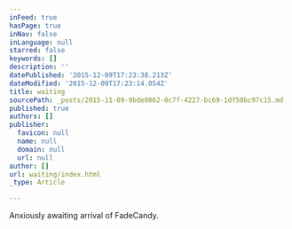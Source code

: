 ```yaml
---
inFeed: true
hasPage: true
inNav: false
inLanguage: null
starred: false
keywords: []
description: ''
datePublished: '2015-12-09T17:23:38.213Z'
dateModified: '2015-12-09T17:23:14.054Z'
title: waiting
sourcePath: _posts/2015-11-09-9bde8062-0c7f-4227-bc69-1df50bc97c15.md
published: true
authors: []
publisher:
  favicon: null
  name: null
  domain: null
  url: null
author: []
url: waiting/index.html
_type: Article

---
```

Anxiously awaiting arrival of FadeCandy.